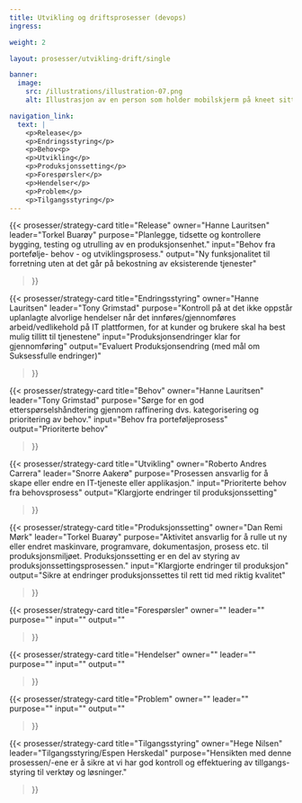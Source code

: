 ```yaml
---
title: Utvikling og driftsprosesser (devops)
ingress: 

weight: 2

layout: prosesser/utvikling-drift/single

banner:
  image:
    src: /illustrations/illustration-07.png
    alt: Illustrasjon av en person som holder mobilskjerm på kneet sitt

navigation_link:
  text: |
    <p>Release</p>
    <p>Endringsstyring</p>
    <p>Behov<p>
    <p>Utvikling</p>
    <p>Produksjonssetting</p>
    <p>Forespørsler</p>
    <p>Hendelser</p>
    <p>Problem</p>
    <p>Tilgangsstyring</p>
---
```


{{< prosesser/strategy-card 
  title="Release" 
  owner="Hanne Lauritsen" 
  leader="Torkel Buarøy" 
  purpose="Planlegge, tidsette og kontrollere bygging, testing og utrulling av en produksjonsenhet."
  input="Behov fra portefølje- behov - og utviklingsprosess."
  output="Ny funksjonalitet til forretning uten at det går på bekostning av eksisterende tjenester"
>}}

{{< prosesser/strategy-card 
  title="Endringsstyring" 
  owner="Hanne Lauritsen" 
  leader="Tony Grimstad" 
  purpose="Kontroll på at det ikke oppstår uplanlagte alvorlige hendelser når det innføres/gjennomføres arbeid/vedlikehold på IT plattformen, for at kunder og brukere skal ha best mulig tillitt til tjenestene"
  input="Produksjonsendringer klar for gjennomføring"
  output="Evaluert Produksjonsendring (med mål om Suksessfulle endringer)"
>}}

{{< prosesser/strategy-card 
  title="Behov" 
  owner="Hanne Lauritsen" 
  leader="Tony Grimstad" 
  purpose="Sørge for en god etterspørselshåndtering gjennom raffinering dvs. kategorisering og prioritering av behov." 
  input="Behov fra porteføljeprosess"
  output="Prioriterte behov"
>}}

{{< prosesser/strategy-card 
  title="Utvikling" 
  owner="Roberto Andres Carrera" 
  leader="Snorre Aakerø" 
  purpose="Prosessen ansvarlig for å skape eller endre en IT-tjeneste eller applikasjon." 
  input="Prioriterte behov fra behovsprosess"
  output="Klargjorte endringer til produksjonssetting"
>}}

{{< prosesser/strategy-card 
  title="Produksjonssetting" 
  owner="Dan Remi Mørk" 
  leader="Torkel Buarøy" 
  purpose="Aktivitet ansvarlig for å rulle ut ny eller endret maskinvare, programvare, dokumentasjon, prosess etc. til produksjonsmiljøet. Produksjonssetting er en del av styring av produksjonssettingsprosessen." 
  input="Klargjorte endringer til produksjon"
  output="Sikre at endringer produksjonssettes til rett tid med riktig kvalitet"
>}}

{{< prosesser/strategy-card 
  title="Forespørsler" 
  owner="" 
  leader=""
  purpose=""
  input=""
  output="" 
>}}

{{< prosesser/strategy-card 
  title="Hendelser" 
  owner="" 
  leader=""
  purpose=""
  input=""
  output="" 
>}}

{{< prosesser/strategy-card 
  title="Problem" 
  owner="" 
  leader=""
  purpose=""
  input=""
  output="" 
>}}

{{< prosesser/strategy-card 
  title="Tilgangsstyring" 
  owner="Hege Nilsen" 
  leader="Tilgangsstyring/Espen Herskedal"
  purpose="Hensikten med denne prosessen/-ene er å sikre at vi har god kontroll og effektuering av tillgangs-styring til verktøy og løsninger."
>}}
